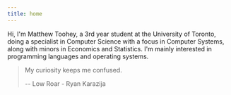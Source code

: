 ```yaml
---
title: home
---
```


<!-- cspell:ignore Toohey Karazija -->

Hi, I'm <span itemprop="name">Matthew Toohey</span>, a 3rd year student at the University of Toronto, doing a specialist in Computer Science with a focus in Computer Systems, along with minors in Economics and Statistics. I'm mainly interested in programming languages and operating systems.

> My curiosity keeps me confused.
>
> -- Low Roar - Ryan Karazija
